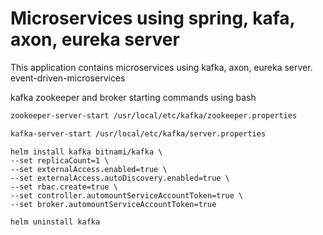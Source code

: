 # Microservices using spring, kafa, axon, eureka server
This application contains microservices using kafka, axon, eureka server.
event-driven-microservices

kafka zookeeper and broker starting commands using bash
```bash
zookeeper-server-start /usr/local/etc/kafka/zookeeper.properties
```
```bash
kafka-server-start /usr/local/etc/kafka/server.properties
```
```
helm install kafka bitnami/kafka \
--set replicaCount=1 \
--set externalAccess.enabled=true \
--set externalAccess.autoDiscovery.enabled=true \
--set rbac.create=true \
--set controller.automountServiceAccountToken=true \
--set broker.automountServiceAccountToken=true
```
```bash
helm uninstall kafka
```

